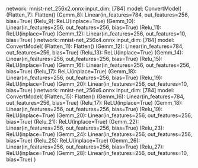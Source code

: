 network:	 mnist-net_256x2.onnx
input_dim: 	 [784]
model:
ConvertModel(
  (Flatten_7): Flatten()
  (Gemm_8): Linear(in_features=784, out_features=256, bias=True)
  (Relu_9): ReLU(inplace=True)
  (Gemm_10): Linear(in_features=256, out_features=256, bias=True)
  (Relu_11): ReLU(inplace=True)
  (Gemm_12): Linear(in_features=256, out_features=10, bias=True)
)
network:	 mnist-net_256x4.onnx
input_dim: 	 [784]
model:
ConvertModel(
  (Flatten_11): Flatten()
  (Gemm_12): Linear(in_features=784, out_features=256, bias=True)
  (Relu_13): ReLU(inplace=True)
  (Gemm_14): Linear(in_features=256, out_features=256, bias=True)
  (Relu_15): ReLU(inplace=True)
  (Gemm_16): Linear(in_features=256, out_features=256, bias=True)
  (Relu_17): ReLU(inplace=True)
  (Gemm_18): Linear(in_features=256, out_features=256, bias=True)
  (Relu_19): ReLU(inplace=True)
  (Gemm_20): Linear(in_features=256, out_features=10, bias=True)
)
network:	 mnist-net_256x6.onnx
input_dim: 	 [784]
model:
ConvertModel(
  (Flatten_15): Flatten()
  (Gemm_16): Linear(in_features=784, out_features=256, bias=True)
  (Relu_17): ReLU(inplace=True)
  (Gemm_18): Linear(in_features=256, out_features=256, bias=True)
  (Relu_19): ReLU(inplace=True)
  (Gemm_20): Linear(in_features=256, out_features=256, bias=True)
  (Relu_21): ReLU(inplace=True)
  (Gemm_22): Linear(in_features=256, out_features=256, bias=True)
  (Relu_23): ReLU(inplace=True)
  (Gemm_24): Linear(in_features=256, out_features=256, bias=True)
  (Relu_25): ReLU(inplace=True)
  (Gemm_26): Linear(in_features=256, out_features=256, bias=True)
  (Relu_27): ReLU(inplace=True)
  (Gemm_28): Linear(in_features=256, out_features=10, bias=True)
)
